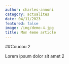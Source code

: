 ```yaml
---
author: charles-annoni
category: actualites
date: 04/11/2023
featured: false
image: /img/demo-4.jpg
title: Mon 4eme article
---
```

##Coucou 2

Lorem ipsum dolor sit amet 2